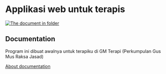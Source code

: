 # Applikasi web untuk terapis

[![The document in folder](https://github.com/github/docs/actions/workflows/main.yml/badge.svg?branch=feature-1)](http://pait.devinc.website)

## Documentation
Program ini dibuat awalnya untuk terapiku di GM Terapi (Perkumpulan Gus Mus Raksa Jasad)

 [About documentation](https://github.com/adicnk/terapi/blob/main/web/documentation/about.txt)